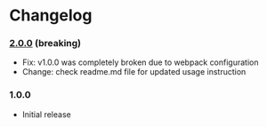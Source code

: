 # Changelog
     
### [2.0.0](https://github.com/ankurk91/vue-loading-overlay/compare/1.0.0...2.0.0) (breaking)
* Fix: v1.0.0 was completely broken due to webpack configuration
* Change: check readme.md file for updated usage instruction

### 1.0.0
- Initial release
